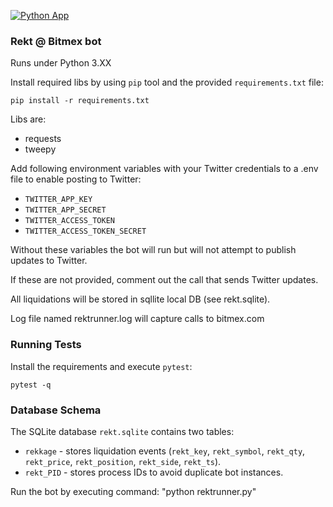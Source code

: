 [![Python App](https://github.com/laisee/rektbitmex/actions/workflows/python-app.yml/badge.svg)](https://github.com/laisee/rektbitmex/actions/workflows/python-app.yml)

### Rekt @ Bitmex bot

Runs under Python 3.XX

Install required libs by using `pip` tool and the provided `requirements.txt`
file:

```
pip install -r requirements.txt
```

Libs are:

- requests
- tweepy

Add following environment variables with your Twitter credentials to a .env file to enable
posting to Twitter:

- `TWITTER_APP_KEY`
- `TWITTER_APP_SECRET`
- `TWITTER_ACCESS_TOKEN`
- `TWITTER_ACCESS_TOKEN_SECRET`

Without these variables the bot will run but will not attempt to publish updates
to Twitter.

If these are not provided, comment out the call that sends Twitter updates.

All liquidations will be stored in sqllite local DB (see rekt.sqlite). 

Log file named rektrunner.log will capture calls to bitmex.com

### Running Tests

Install the requirements and execute `pytest`:

```
pytest -q
```

### Database Schema

The SQLite database `rekt.sqlite` contains two tables:

* `rekkage` - stores liquidation events (`rekt_key`, `rekt_symbol`,
  `rekt_qty`, `rekt_price`, `rekt_position`, `rekt_side`, `rekt_ts`).
* `rekt_PID` - stores process IDs to avoid duplicate bot instances.

Run the bot by executing command: "python rektrunner.py"
